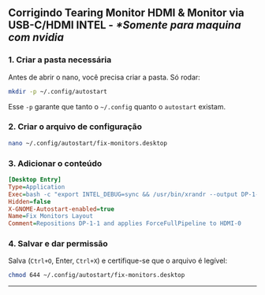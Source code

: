 ## Corrigindo Tearing Monitor HDMI & Monitor via USB-C/HDMI INTEL - _*Somente para maquina com nvidia_

### 1. Criar a pasta necessária

Antes de abrir o nano, você precisa criar a pasta. Só rodar:

```bash
mkdir -p ~/.config/autostart
```

Esse `-p` garante que tanto o `~/.config` quanto o `autostart` existam.

### 2. Criar o arquivo de configuração

```bash
nano ~/.config/autostart/fix-monitors.desktop
```

### 3. Adicionar o conteúdo

```ini
[Desktop Entry]
Type=Application
Exec=bash -c "export INTEL_DEBUG=sync && /usr/bin/xrandr --output DP-1-1 --pos 0x0 --output HDMI-0 --mode 1920x1080 --rate 74.97 --pos 1080x447 --rotate normal && /usr/bin/nvidia-settings --assign CurrentMetaMode='HDMI-0: 1920x1080_75 +1080+447 { ForceCompositionPipeline=On, ForceFullCompositionPipeline=On }'"
Hidden=false
X-GNOME-Autostart-enabled=true
Name=Fix Monitors Layout
Comment=Repositions DP-1-1 and applies ForceFullPipeline to HDMI-0
```

### 4. Salvar e dar permissão

Salva (`Ctrl+O`, Enter, `Ctrl+X`) e certifique-se que o arquivo é legível:

```bash
chmod 644 ~/.config/autostart/fix-monitors.desktop
```

---

